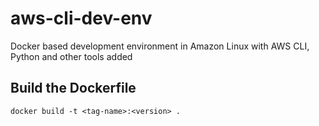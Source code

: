 # aws-cli-dev-env
Docker based development environment in Amazon Linux with AWS CLI, Python and other tools added

## Build the Dockerfile
`docker build -t <tag-name>:<version> .`
